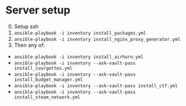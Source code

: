 
# Server setup

0. Setup ssh 
1. `ansible-playbook -i inventory install_packages.yml`
2. `ansible-playbook -i inventory install_nginx_proxy_generator.yml`
3. Then any of: 
  - `ansible-playbook -i inventory install_airhorn.yml`
  - `ansible-playbook -i inventory --ask-vault-pass install_courgettes.yml`
  - `ansible-playbook -i inventory --ask-vault-pass install_budget_manager.yml`
  - `ansible-playbook -i inventory --ask-vault-pass install_ctf.yml`
  - `ansible-playbook -i inventory --ask-vault-pass install_steam_network.yml`


